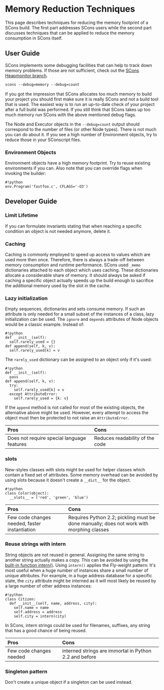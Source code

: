 
# Memory Reduction Techniques

This page describes techniques for reducing the memory footprint of a SCons build. The first part addresses SCons users while the second part discusses techniques that can be applied to reduce the memory consumption in SCons itself. 


## User Guide

SCons implements some debugging facilities that can help to track down memory problems. If those are not sufficient, check out the [SCons Heapmonitor branch](LudwigHaehne/HeapMonitor). 


```txt
scons --debug=memory --debug=count
```
If you got the impression that SCons allocates too much memory to build your project you should first make sure it is really SCons and not a build tool that is used. The easiest way is to run an up-to-date check of your project after a full build was performed. If you still think that SCons takes up too much memory run SCons with the above mentioned debug flags. 

The Node and Executor objects in the `--debug=count` output should correspond to the number of files (or other Node types). There is not much you can do about it. If you see a high number of Environment objects, try to reduce those in your SConscript files. 


### Environment Objects

Environment objects have a high memory footprint. Try to reuse existing environments if you can. Also note that you can override flags when invoking the builder: 


```
#!python 
env.Program('fastfoo.c', CFLAGS='-O3')
```

## Developer Guide


### Limit Lifetime

If you can formulate invariants stating that when reaching a specific condition an object is not needed anymore, delete it. 


### Caching

Caching is commonly employed to speed up access to values which are used more then once. Therefore, there is always a trade-off between memory consumption and runtime performance. SCons used `_memo` dictionaries attached to each object which uses caching. These dictionaries allocate a considerable share of memory. It should always be asked if caching a specific object actually speeds up the build enough to sacrifice the additional memory used by the slot in the cache.  


### Lazy initialization

Empty sequences, dictionaries and sets consume memory. If such an attribute is only needed for a small subset of the instances of a class, lazy initialization can be used. The `ignore` and `depends` attributes of Node objects would be a classic example. Instead of: 


```
#!python 
def __init__(self):
  self.rarely_used = {}
def append(self, k, v):
  self.rarely_used[k] = v
```
The `rarely_used` dictionary can be assigned to an object only if it's used: 


```
#!python 
def __init__(self):
  pass
def append(self, k, v):
  try:
    self.rarely_used[k] = v
  except AttributeError:
    self.rarely_used = {k: v}
```
If the `append` method is not called for most of the existing objects, the alternative above might be used. However, every attempt to access the object must then be protected to not raise an `AttributeError`. 


 Pros  |  Cons
:--|:--
 Does not require special language features  |  Reduces readability of the code 

### __slots__

New-styles classes with slots might be used for helper classes which contain a fixed set of attributes. Some memory overhead can be avoided by using slots because it doesn't create a `__dict__` for the object. 


```
#!python 
class Color(object):
  __slots__ = ('red', 'green', 'blue')
```

 Pros  |  Cons
:--|:---
 Few code changes needed, faster instantiation  |  Requires Python 2.2; pickling must be done manually; does not work with morphing classes 



### Reuse strings with intern

String objects are not reused in general. Assigning the same string to another string actually makes a copy. This can be avoided by using the [built-in function intern()](http://docs.python.org/lib/non-essential-built-in-funcs.html). Using `intern()` applies the Fly-weight pattern: It's most useful when a huge number of instances share a small number of unique attributes. For example, in a huge address database for a specific state, the `city` attribute might be interned as it will most likely be reused by a large number of other address instances: 


```
#!python 
class Citizen:
  def __init__(self, name, address, city):
    self.name = name
    self.address = address
    self.city = intern(city)
```

In SCons, intern strings could be used for filenames, suffixes, any string that has a good chance of being reused. 


 Pros  |  Cons
:---|:----
 Few code changes needed  |  interned strings are immortal in Python 2.2 and before 



### Singleton pattern

Don't create a unique object if a singleton can be used instead. 
